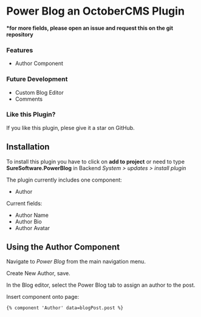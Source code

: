 Power Blog an OctoberCMS Plugin
=============


__*for more fields, please open an issue and request this on the git repository__

### Features
* Author Component

### Future Development
* Custom Blog Editor
* Comments

### Like this Plugin?
If you like this plugin, plese give it a star on GitHub.

## Installation
To install this plugin you have to click on __add to project__ or need to type __SureSoftware.PowerBlog__ in Backend *System > updates > install plugin*

The plugin currently includes one component:
* Author

Current fields:
* Author Name
* Author Bio
* Author Avatar

## Using the Author Component
Navigate to *Power Blog* from the main navigation menu.

Create New Author, save.

In the Blog editor, select the Power Blog tab to assign an author to the post.

Insert component onto page:

``````````````````
{% component 'Author' data=blogPost.post %}
``````````````````